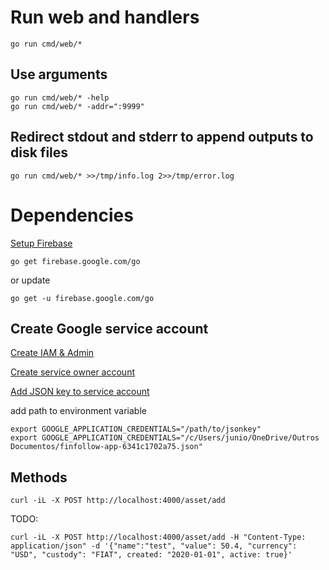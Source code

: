 # Run web and handlers

```
go run cmd/web/*
```

## Use arguments
```
go run cmd/web/* -help
go run cmd/web/* -addr=":9999"
```

## Redirect stdout and stderr to append outputs to disk files
```
go run cmd/web/* >>/tmp/info.log 2>>/tmp/error.log
```

# Dependencies

[Setup Firebase](https://firebase.google.com/docs/firestore/quickstart#go)
```
go get firebase.google.com/go
```

or update
```
go get -u firebase.google.com/go
```

## Create Google service account

[Create IAM & Admin](https://cloud.google.com/docs/authentication/production#auth-cloud-implicit-go)

[Create service owner account](https://console.cloud.google.com/iam-admin/iam?project=finfollow-app&supportedpurview=project)

[Add JSON key to service account](https://console.cloud.google.com/iam-admin/serviceaccounts?project=finfollow-app&supportedpurview=project)

add path to environment variable
```
export GOOGLE_APPLICATION_CREDENTIALS="/path/to/jsonkey"
export GOOGLE_APPLICATION_CREDENTIALS="/c/Users/junio/OneDrive/Outros Documentos/finfollow-app-6341c1702a75.json"
```

## Methods
```
curl -iL -X POST http://localhost:4000/asset/add 
```

TODO:
```
curl -iL -X POST http://localhost:4000/asset/add -H "Content-Type: application/json" -d '{"name":"test", "value": 50.4, "currency":  "USD", "custody": "FIAT", created: "2020-01-01", active: true}'
```